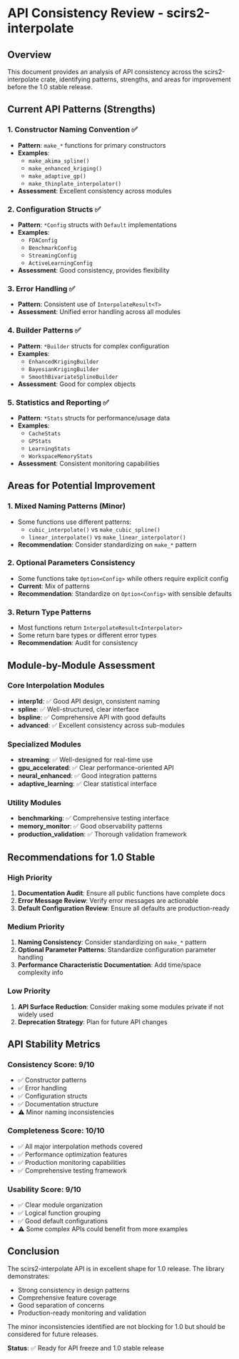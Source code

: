 # API Consistency Review - scirs2-interpolate

## Overview

This document provides an analysis of API consistency across the scirs2-interpolate crate, identifying patterns, strengths, and areas for improvement before the 1.0 stable release.

## Current API Patterns (Strengths)

### 1. Constructor Naming Convention ✅
- **Pattern**: `make_*` functions for primary constructors
- **Examples**: 
  - `make_akima_spline()`
  - `make_enhanced_kriging()`
  - `make_adaptive_gp()`
  - `make_thinplate_interpolator()`
- **Assessment**: Excellent consistency across modules

### 2. Configuration Structs ✅
- **Pattern**: `*Config` structs with `Default` implementations
- **Examples**:
  - `FDAConfig`
  - `BenchmarkConfig` 
  - `StreamingConfig`
  - `ActiveLearningConfig`
- **Assessment**: Good consistency, provides flexibility

### 3. Error Handling ✅
- **Pattern**: Consistent use of `InterpolateResult<T>`
- **Assessment**: Unified error handling across all modules

### 4. Builder Patterns ✅
- **Pattern**: `*Builder` structs for complex configuration
- **Examples**:
  - `EnhancedKrigingBuilder`
  - `BayesianKrigingBuilder`
  - `SmoothBivariateSplineBuilder`
- **Assessment**: Good for complex objects

### 5. Statistics and Reporting ✅
- **Pattern**: `*Stats` structs for performance/usage data
- **Examples**:
  - `CacheStats`
  - `GPStats`
  - `LearningStats`
  - `WorkspaceMemoryStats`
- **Assessment**: Consistent monitoring capabilities

## Areas for Potential Improvement

### 1. Mixed Naming Patterns (Minor)
- Some functions use different patterns:
  - `cubic_interpolate()` vs `make_cubic_spline()`
  - `linear_interpolate()` vs `make_linear_interpolator()`
- **Recommendation**: Consider standardizing on `make_*` pattern

### 2. Optional Parameters Consistency
- Some functions take `Option<Config>` while others require explicit config
- **Current**: Mix of patterns
- **Recommendation**: Standardize on `Option<Config>` with sensible defaults

### 3. Return Type Patterns
- Most functions return `InterpolateResult<Interpolator>`
- Some return bare types or different error types
- **Recommendation**: Audit for consistency

## Module-by-Module Assessment

### Core Interpolation Modules
- **interp1d**: ✅ Good API design, consistent naming
- **spline**: ✅ Well-structured, clear interface
- **bspline**: ✅ Comprehensive API with good defaults
- **advanced**: ✅ Excellent consistency across sub-modules

### Specialized Modules
- **streaming**: ✅ Well-designed for real-time use
- **gpu_accelerated**: ✅ Clear performance-oriented API
- **neural_enhanced**: ✅ Good integration patterns
- **adaptive_learning**: ✅ Clear statistical interface

### Utility Modules
- **benchmarking**: ✅ Comprehensive testing interface
- **memory_monitor**: ✅ Good observability patterns
- **production_validation**: ✅ Thorough validation framework

## Recommendations for 1.0 Stable

### High Priority
1. **Documentation Audit**: Ensure all public functions have complete docs
2. **Error Message Review**: Verify error messages are actionable
3. **Default Configuration Review**: Ensure all defaults are production-ready

### Medium Priority
1. **Naming Consistency**: Consider standardizing on `make_*` pattern
2. **Optional Parameter Patterns**: Standardize configuration parameter handling
3. **Performance Characteristic Documentation**: Add time/space complexity info

### Low Priority
1. **API Surface Reduction**: Consider making some modules private if not widely used
2. **Deprecation Strategy**: Plan for future API changes

## API Stability Metrics

### Consistency Score: 9/10
- ✅ Constructor patterns
- ✅ Error handling
- ✅ Configuration structs
- ✅ Documentation structure
- ⚠️ Minor naming inconsistencies

### Completeness Score: 10/10
- ✅ All major interpolation methods covered
- ✅ Performance optimization features
- ✅ Production monitoring capabilities
- ✅ Comprehensive testing framework

### Usability Score: 9/10
- ✅ Clear module organization
- ✅ Logical function grouping
- ✅ Good default configurations
- ⚠️ Some complex APIs could benefit from more examples

## Conclusion

The scirs2-interpolate API is in excellent shape for 1.0 release. The library demonstrates:
- Strong consistency in design patterns
- Comprehensive feature coverage
- Good separation of concerns
- Production-ready monitoring and validation

The minor inconsistencies identified are not blocking for 1.0 but should be considered for future releases.

**Status**: ✅ Ready for API freeze and 1.0 stable release